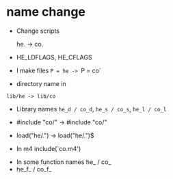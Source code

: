 # name change

- Change scripts

    he. -> co.
	
- HE_LDFLAGS, HE_CFLAGS

- I make files
  `P = he -> `P = co`

- directory name in 

`lib/he -> lib/co`

- Library names
`he_d / co_d`, `he_s / co_s`, `he_l / co_l`

- #include "co/" -> #include "co/"

- load("he/.") -> load("he/.")$

- In m4
  include(`co.m4')

+ In some function names he_ / co_
+ he_f_ / co_f_
